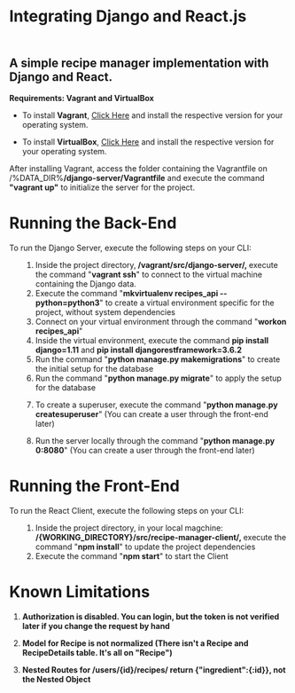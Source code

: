 <h1>Integrating Django and React.js</h1>
<h2><br />A simple recipe manager implementation with Django and React.</h2>
<p><strong>Requirements: Vagrant and VirtualBox</strong></p>
<ul>
<li>To install <strong>Vagrant</strong>,&nbsp;<a href="https://www.vagrantup.com/downloads.html">Click Here</a> and install the respective version for your operating system.</li>
</ul>
<ul>
<li>To install <strong>VirtualBox</strong>,&nbsp;<a href="https://www.virtualbox.org/wiki/Downloads">Click Here</a> and install the respective version for your operating system.</li>
</ul>
<p>After installing Vagrant, access the folder containing the Vagrantfile on /%DATA_DIR%<strong>/django-server/Vagrantfile</strong> and execute the command <strong>"vagrant up"</strong> to initialize the server for the project.</p>
<h1>Running the Back-End</h1>
<p>To run the Django Server, execute the following steps on your CLI:</p>
<ol>
<ol>
<li>Inside the project directory,<strong> /vagrant/src/django-server/,&nbsp;</strong>execute the command "<strong>vagrant ssh</strong>" to connect to the virtual machine containing the Django data.
</li>
<li>Execute the command "<strong>mkvirtualenv recipes_api --python=python3</strong>" to create a virtual environment specific for the project, without system dependencies
</li>
<li>Connect on your virtual environment through the command "<strong>workon recipes_api</strong>"
</li>
<li>Inside the virtual environment, execute the command <strong>pip install django=1.11</strong> and&nbsp;<strong>pip install djangorestframework=3.6.2</strong>
</li>
<li>Run the command "<strong>python manage.py makemigrations</strong>" to create the initial setup for the database
</li>
<li>Run the command "<strong>python manage.py migrate</strong>" to apply the setup for the database
</li>
<li>
<p>To create a superuser, execute the command "<strong>python manage.py createsuperuser</strong>" (You can create a user through the front-end later)&nbsp;</p>
</li>
<li>
<p>Run the server locally through the command "<strong>python manage.py 0:8080</strong>" (You can create a user through the front-end later)&nbsp;</p>
</li>
</ol>
</ol>
<h1>Running the Front-End</h1>
<p>To run the React Client, execute the following steps on your CLI:</p>
<ol>
<ol>
<li>Inside the project directory, in your local magchine: <strong> /{WORKING_DIRECTORY}/src/recipe-manager-client/,&nbsp;</strong>execute the command "<strong>npm install</strong>" to update the project dependencies
</li>
<li>Execute the command "<strong>npm start</strong>" to start the Client
</li>
</ol>
</ol>
<h1>Known Limitations</h1>
<ol>
<li>
<p><strong>Authorization is disabled. You can login, but the token is not verified later if you change the request by hand</strong>&nbsp;</p>
</li>
<li>
<p><strong>Model for Recipe is not normalized (There isn't a Recipe and RecipeDetails table. It's all on "Recipe")</strong>&nbsp;</p>
</li>
<li>
<p><strong>Nested Routes for /users/{id}/recipes/ return {"ingredient":{:id}}, not the Nested Object</strong>&nbsp;</p>
</li>
</ol>
